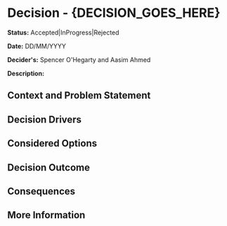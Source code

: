 # Decision - {DECISION_GOES_HERE}

**Status:** Accepted|InProgress|Rejected

**Date:** DD/MM/YYYY

**Decider's:** Spencer O'Hegarty and Aasim Ahmed

**Description:**

## Context and Problem Statement

## Decision Drivers

## Considered Options

## Decision Outcome

## Consequences

## More Information
